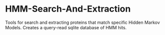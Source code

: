 HMM-Search-And-Extraction
=========================

Tools for search and extracting proteins that match specific Hidden Markov Models. Creates a query-read sqlite database of HMM hits.